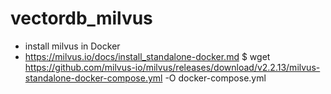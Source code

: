 # vectordb_milvus

- install milvus in Docker
- https://milvus.io/docs/install_standalone-docker.md
    $ wget https://github.com/milvus-io/milvus/releases/download/v2.2.13/milvus-standalone-docker-compose.yml -O docker-compose.yml
  

